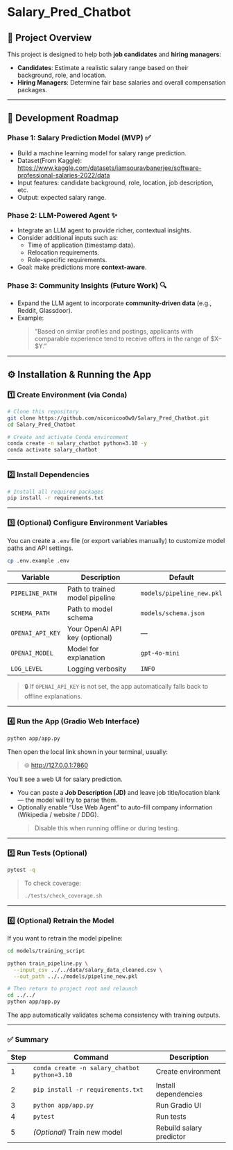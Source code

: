 # Salary_Pred_Chatbot

## 🚀 Project Overview

This project is designed to help both **job candidates** and **hiring managers**:

* **Candidates**: Estimate a realistic salary range based on their background, role, and location.
* **Hiring Managers**: Determine fair base salaries and overall compensation packages.

---

## 📌 Development Roadmap

### **Phase 1: Salary Prediction Model (MVP)** ✅

* Build a machine learning model for salary range prediction.
* Dataset(From Kaggle): https://www.kaggle.com/datasets/iamsouravbanerjee/software-professional-salaries-2022/data
* Input features: candidate background, role, location, job description, etc.
* Output: expected salary range.

### **Phase 2: LLM-Powered Agent** ✨

* Integrate an LLM agent to provide richer, contextual insights.
* Consider additional inputs such as:
  * Time of application (timestamp data).
  * Relocation requirements.
  * Role-specific requirements.
* Goal: make predictions more **context-aware**.

### **Phase 3: Community Insights (Future Work)** 🔍

* Expand the LLM agent to incorporate **community-driven data** (e.g., Reddit, Glassdoor).
* Example:
  > “Based on similar profiles and postings, applicants with comparable experience tend to receive offers in the range of \$X–\$Y.”

---

## ⚙️ Installation & Running the App

### 1️⃣ Create Environment (via Conda)

```bash
# Clone this repository
git clone https://github.com/niconicoo0w0/Salary_Pred_Chatbot.git
cd Salary_Pred_Chatbot

# Create and activate Conda environment
conda create -n salary_chatbot python=3.10 -y
conda activate salary_chatbot
```
---

### 2️⃣ Install Dependencies

```bash
# Install all required packages
pip install -r requirements.txt
```
---

### 3️⃣ (Optional) Configure Environment Variables

You can create a `.env` file (or export variables manually) to customize model paths and API settings.

```bash
cp .env.example .env
```

| Variable | Description | Default |
|-----------|--------------|----------|
| `PIPELINE_PATH` | Path to trained model pipeline | `models/pipeline_new.pkl` |
| `SCHEMA_PATH` | Path to model schema | `models/schema.json` |
| `OPENAI_API_KEY` | Your OpenAI API key (optional) | — |
| `OPENAI_MODEL` | Model for explanation | `gpt-4o-mini` |
| `LOG_LEVEL` | Logging verbosity | `INFO` |

> 🔒 If `OPENAI_API_KEY` is not set, the app automatically falls back to offline explanations.

---

### 4️⃣ Run the App (Gradio Web Interface)

```bash
python app/app.py
```

Then open the local link shown in your terminal, usually:

> 🌐 http://127.0.0.1:7860

You’ll see a web UI for salary prediction.

- You can paste a **Job Description (JD)** and leave job title/location blank — the model will try to parse them.  
- Optionally enable “Use Web Agent” to auto-fill company information (Wikipedia / website / DDG).  
  > Disable this when running offline or during testing.
---

### 5️⃣ Run Tests (Optional)

```bash
pytest -q
```

> To check coverage:
> ```bash
> ./tests/check_coverage.sh
> ```

---

### 6️⃣ (Optional) Retrain the Model

If you want to retrain the model pipeline:

```bash
cd models/training_script

python train_pipeline.py \
  --input_csv ../../data/salary_data_cleaned.csv \
  --out_path ../../models/pipeline_new.pkl

# Then return to project root and relaunch
cd ../../
python app/app.py
```

The app automatically validates schema consistency with training outputs.

---

### ✅ Summary

| Step | Command | Description |
|------|----------|--------------|
| 1 | `conda create -n salary_chatbot python=3.10` | Create environment |
| 2 | `pip install -r requirements.txt` | Install dependencies |
| 3 | `python app/app.py` | Run Gradio UI |
| 4 | `pytest` | Run tests |
| 5 | *(Optional)* Train new model | Rebuild salary predictor |
